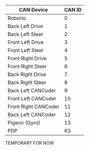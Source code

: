 | CAN Device | CAN ID |
| --- | --- |
| Roborio | 0 |
| Back Left Drive | 1 |
| Back Left Steer | 2 |
| Front Left Drive | 3 |
| Front Left Steer | 4 |
| Front Right Drive | 5 |
| Front Right Steer | 6 |
| Back Right Drive | 7 |
| Back Right Steer | 8 |
| Back Left CANCoder | 9 |
| Front Left CANCoder | 10 |
| Front Right CANCoder | 11 |
| Back Left CANCoder | 12 |
| Pigeon (Gyro) | 13 |
| PDP | 63 |

TEMPORARY FOR NOW

